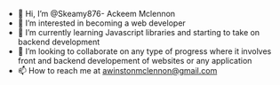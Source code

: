 - 👋 Hi, I’m @Skeamy876- Ackeem Mclennon
- 👀 I’m interested in becoming a web developer
- 🌱 I’m currently learning Javascript libraries and starting to take on backend development
- 💞️ I’m looking to collaborate on any type of progress where it involves front and backend developement of websites or any application
- 📫 How to reach me at awinstonmclennon@gmail.com

<!---
Skeamy876/Skeamy876 is a ✨ special ✨ repository because its `README.md` (this file) appears on your GitHub profile.
You can click the Preview link to take a look at your changes.
--->
